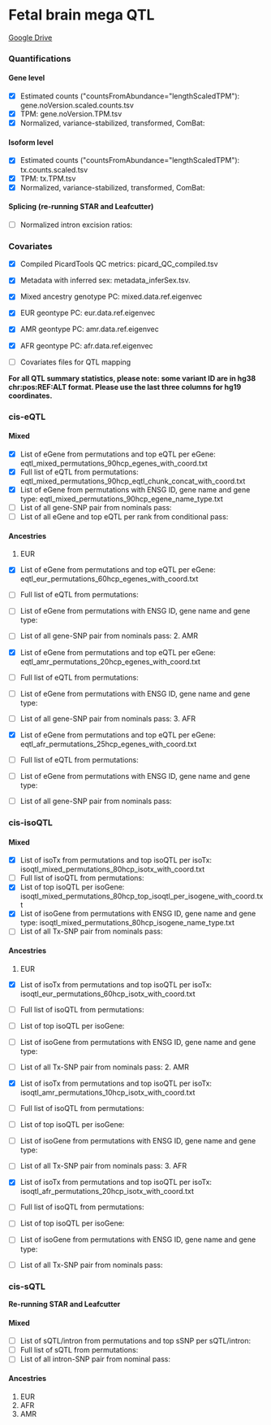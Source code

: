 # Fetal brain mega QTL

[Google Drive](https://drive.google.com/drive/u/1/folders/1-O4BE5-_3xmMhwoX_DKbSwi2hZw7DgGw)

### Quantifications
#### Gene level 
- [x] Estimated counts ("countsFromAbundance="lengthScaledTPM"): gene.noVersion.scaled.counts.tsv
- [x] TPM: gene.noVersion.TPM.tsv
- [x] Normalized, variance-stabilized, transformed, ComBat:
#### Isoform level
- [x] Estimated counts ("countsFromAbundance="lengthScaledTPM"): tx.counts.scaled.tsv
- [x] TPM: tx.TPM.tsv
- [x] Normalized, variance-stabilized, transformed, ComBat:
#### Splicing (re-running STAR and Leafcutter)
- [ ] Normalized intron excision ratios: 

### Covariates
- [x] Compiled PicardTools QC metrics: picard_QC_compiled.tsv
- [x] Metadata with inferred sex: metadata_inferSex.tsv. 
- [x] Mixed ancestry genotype PC: mixed.data.ref.eigenvec
- [x] EUR geontype PC: eur.data.ref.eigenvec
- [x] AMR geontype PC: amr.data.ref.eigenvec
- [x] AFR geontype PC: afr.data.ref.eigenvec
- [ ] Covariates files for QTL mapping


**For all QTL summary statistics, please note: some variant ID are in hg38 chr:pos:REF:ALT format. Please use the last three columns for hg19 coordinates.**
### cis-eQTL 
#### Mixed
- [x] List of eGene from permutations and top eQTL per eGene: eqtl_mixed_permutations_90hcp_egenes_with_coord.txt
- [x] Full list of eQTL from permutations: eqtl_mixed_permutations_90hcp_eqtl_chunk_concat_with_coord.txt
- [x] List of eGene from permutations with ENSG ID, gene name and gene type: eqtl_mixed_permutations_90hcp_egene_name_type.txt
- [ ] List of all gene-SNP pair from nominals pass: 
- [ ] List of all eGene and top eQTL per rank from conditional pass:
#### Ancestries
  1. EUR
- [x] List of eGene from permutations and top eQTL per eGene: eqtl_eur_permutations_60hcp_egenes_with_coord.txt
- [ ] Full list of eQTL from permutations: 
- [ ] List of eGene from permutations with ENSG ID, gene name and gene type: 
- [ ] List of all gene-SNP pair from nominals pass: 
  2. AMR
- [x] List of eGene from permutations and top eQTL per eGene: eqtl_amr_permutations_20hcp_egenes_with_coord.txt
- [ ] Full list of eQTL from permutations: 
- [ ] List of eGene from permutations with ENSG ID, gene name and gene type: 
- [ ] List of all gene-SNP pair from nominals pass: 
  3. AFR
- [x] List of eGene from permutations and top eQTL per eGene: eqtl_afr_permutations_25hcp_egenes_with_coord.txt
- [ ] Full list of eQTL from permutations: 
- [ ] List of eGene from permutations with ENSG ID, gene name and gene type: 
- [ ] List of all gene-SNP pair from nominals pass: 



### cis-isoQTL 
#### Mixed
- [x] List of isoTx from permutations and top isoQTL per isoTx: isoqtl_mixed_permutations_80hcp_isotx_with_coord.txt
- [ ] Full list of isoQTL from permutations: 
- [x] List of top isoQTL per isoGene: isoqtl_mixed_permutations_80hcp_top_isoqtl_per_isogene_with_coord.txt
- [x] List of isoGene from permutations with ENSG ID, gene name and gene type: isoqtl_mixed_permutations_80hcp_isogene_name_type.txt
- [ ] List of all Tx-SNP pair from nominals pass: 
#### Ancestries
  1. EUR
- [x] List of isoTx from permutations and top isoQTL per isoTx: isoqtl_eur_permutations_60hcp_isotx_with_coord.txt
- [ ] Full list of isoQTL from permutations: 
- [ ] List of top isoQTL per isoGene:  
- [ ] List of isoGene from permutations with ENSG ID, gene name and gene type: 
- [ ] List of all Tx-SNP pair from nominals pass: 
  2. AMR
- [x] List of isoTx from permutations and top isoQTL per isoTx: isoqtl_amr_permutations_10hcp_isotx_with_coord.txt
- [ ] Full list of isoQTL from permutations: 
- [ ] List of top isoQTL per isoGene:  
- [ ] List of isoGene from permutations with ENSG ID, gene name and gene type: 
- [ ] List of all Tx-SNP pair from nominals pass: 
  3. AFR
- [x] List of isoTx from permutations and top isoQTL per isoTx: isoqtl_afr_permutations_20hcp_isotx_with_coord.txt
- [ ] Full list of isoQTL from permutations: 
- [ ] List of top isoQTL per isoGene:  
- [ ] List of isoGene from permutations with ENSG ID, gene name and gene type: 
- [ ] List of all Tx-SNP pair from nominals pass: 
 
 
### cis-sQTL 
**Re-running STAR and Leafcutter**
#### Mixed
- [ ] List of sQTL/intron from permutations and top sSNP per sQTL/intron:
- [ ] Full list of sQTL from permutations:
- [ ] List of all intron-SNP pair from nominal pass: 
#### Ancestries
  1. EUR
  2. AFR
  3. AMR
  
  

